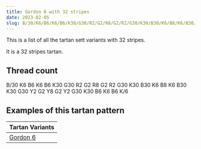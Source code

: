 ```yaml
---
title: Gordon 6 with 32 stripes
date: 2023-02-05
slug: B/30/K6/B6/K6/B6/K30/G30/R2/G2/R8/G2/R2/G30/K30/B30/K6/B8/K6/B30/K30/G30/Y2/G2/Y8/G2/Y2/G30/K30/B6/K6/B6/K/6
---
```

This is a list of all the tartan sett variants with 32 stripes.

It is a 32 stripes tartan.


## Thread count
B/30 K6 B6 K6 B6 K30 G30 R2 G2 R8 G2 R2 G30 K30 B30 K6 B8 K6 B30 K30 G30 Y2 G2 Y8 G2 Y2 G30 K30 B6 K6 B6 K/6

## Examples of this tartan pattern

| Tartan Variants |
|---------------|
| [Gordon 6](/variants/b/30/k6/b6/k6/b6/k30/g30/r2/g2/r8/g2/r2/g30/k30/b30/k6/b8/k6/b30/k30/g30/y2/g2/y8/g2/y2/g30/k30/b6/k6/b6/k/6-b304080-g008000-k000000-rc00000-yf0c000)||
